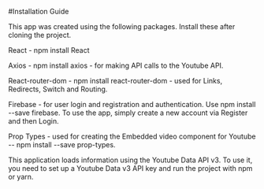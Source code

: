 #Installation Guide

This app was created using the following packages. Install these after cloning the project.

React - npm install React

Axios - npm install axios - for making API calls to the Youtube API.

React-router-dom - npm install react-router-dom - used for Links, Redirects, Switch and Routing.

Firebase - for user login and registration and authentication. Use npm install --save firebase. To use the app, simply create a new account via Register and then Login.

Prop Types - used for creating the Embedded video component for Youtube -- npm install --save prop-types.

This application loads information using the Youtube Data API v3. To use it, you need to set up a Youtube Data v3 API key and run the project with npm or yarn.